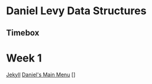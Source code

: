 # Daniel Levy Data Structures
## Timebox
# Week 1
[Jekyll](https://danaylevy2004.github.io/danlevyrepo/)
[Daniel's Main Menu](https://replit.com/@DanielLevy3/mainmenu#main.py)
[]
